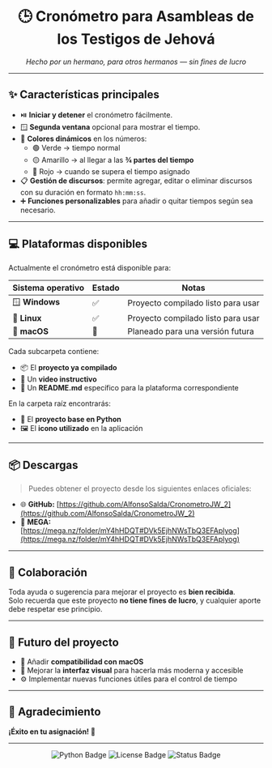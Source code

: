 <h1 align="center">🕒 Cronómetro para Asambleas de los Testigos de Jehová</h1>

<p align="center">
  <i>Hecho por un hermano, para otros hermanos — sin fines de lucro </i>
</p>

---

## ✨ Características principales

- ⏯️ **Iniciar y detener** el cronómetro fácilmente.  
- 🪟 **Segunda ventana** opcional para mostrar el tiempo.  
- 🎨 **Colores dinámicos** en los números:
  - 🟢 Verde → tiempo normal  
  - 🟡 Amarillo → al llegar a las **¾ partes del tiempo**  
  - 🔴 Rojo → cuando se supera el tiempo asignado  
- 📋 **Gestión de discursos**: permite agregar, editar o eliminar discursos con su duración en formato `hh:mm:ss`.  
- ➕ **Funciones personalizables** para añadir o quitar tiempos según sea necesario.

---

## 💻 Plataformas disponibles

Actualmente el cronómetro está disponible para:

| Sistema operativo | Estado | Notas |
|--------------------|---------|--------|
| 🪟 **Windows** | ✅ | Proyecto compilado listo para usar |
| 🐧 **Linux** | ✅ | Proyecto compilado listo para usar |
| 🍎 **macOS** | 🚧 | Planeado para una versión futura |

Cada subcarpeta contiene:
- 📦 El **proyecto ya compilado**  
- 🎥 Un **video instructivo**  
- 📄 Un **README.md** específico para la plataforma correspondiente  

En la carpeta raíz encontrarás:
- 🐍 El **proyecto base en Python**  
- 🖼️ El **icono utilizado** en la aplicación  

---

## 📦 Descargas

> Puedes obtener el proyecto desde los siguientes enlaces oficiales:

- 🌐 **GitHub:** [https://github.com/AlfonsoSalda/CronometroJW_2](https://github.com/AlfonsoSalda/CronometroJW_2)  
- 💾 **MEGA:** [https://mega.nz/folder/mY4hHDQT#DVk5EjhNWsTbQ3EFAplyog](https://mega.nz/folder/mY4hHDQT#DVk5EjhNWsTbQ3EFAplyog)

---

## 🤝 Colaboración

Toda ayuda o sugerencia para mejorar el proyecto es **bien recibida**.  
Solo recuerda que este proyecto **no tiene fines de lucro**, y cualquier aporte debe respetar ese principio.  


---

## 🚀 Futuro del proyecto

- 🍎 Añadir **compatibilidad con macOS**  
- 🎨 Mejorar la **interfaz visual** para hacerla más moderna y accesible  
- ⚙️ Implementar nuevas funciones útiles para el control de tiempo  

---

## 🙌 Agradecimiento
 

**¡Éxito en tu asignación! 💪**

---

<p align="center">
  <img src="https://img.shields.io/badge/Python-3.10+-blue?logo=python" alt="Python Badge">
  <img src="https://img.shields.io/badge/License-NonCommercial-green" alt="License Badge">
  <img src="https://img.shields.io/badge/Status-Active-success" alt="Status Badge">
</p>
